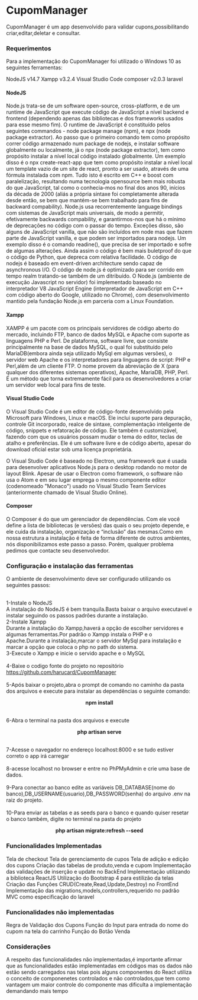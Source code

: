 <h1> CupomManager</h1>

<p>CupomManager é um app desenvolvido para validar cupons,possibilitando criar,editar,deletar e consultar.</p>

### Requerimentos</h2>

Para a implementação  do CupomManager foi utilizado o Windows 10  as seguintes ferramentas:

NodeJS v14.7
Xampp v3.2.4
Visual Studio Code
composer v2.0.3
laravel

  #### NodeJS
  
  Node.js trata-se de um software open-source, cross-platform, e de um runtime de JavaScript que execute código de JavaScript a nível backend e frontend (dependendo apenas das bibliotecas e dos frameworks usados para esse mesmo fim). O runtime de JavaScript é constituído pelos seguintes commandos - node package manage (npm), e npx (node package extractor). Ao passo que o primeiro comando tem como propósito correr código armazenado num package de nodejs, e instalar software globalmente ou localmente, já o npx (node package extractor), tem como propósito instalar a nível local código instalado globalmente. Um exemplo disso é o npx create-react-app que tem como propósito instalar a nível local um template vazio de um site de react, pronto a ser usado, através de uma fórmula instalada com npm. Tudo isto é escrito em C++ e boost com paralelização, resultando numa tecnologia opensource bem mais robusta do que JavaScript, tal como o conhecia-mos no final dos anos 90, inícios da década de 2000 (aliás a própria sintaxe foi completamente alterada desde então, se bem que mantém-se bem trabalhado para fins de backward compability). Node.js usa recorrentemente language bindings com sistemas de JavaScript mais universais, de modo a permitir, efetivamente backwards compability, e garantirmos-nos que há o mínimo de deprecações no código com o passar do tempo. Exceções disso, são alguns de JavaScript vanilla, que não são incluídos em node mas que fazem parte de JavaScript vanilla, e que podem ser importados para nodejs. Um exemplo disso é o comando readine(), que precisa de ser importado e sofre de algumas alterações. Ainda assim o código é bem mais buletproof do que o código de Python, que depreca com relativa facilidade. O código de nodejs é baseado em event-driven architecture sendo capaz de asynchronous I/O. O código de node.js é optimizado para ser corrido em tempo realm tratando-se também de um ditribuído. O Node.js (ambiente de execução Javascript no servidor) foi implementado baseado no interpretador V8 JavaScript Engine (interpretador de JavaScript em C++ com código aberto do Google, utilizado no Chrome), com desenvolvimento mantido pela fundação Node.js em parceria com a Linux Foundation.
  
   #### Xampp
   
   XAMPP é um pacote com os principais servidores de código aberto do mercado, incluindo FTP, banco de dados MySQL e Apache com suporte as linguagens PHP e Perl. De plataforma, software livre, que consiste principalmente na base de dados MySQL, o qual foi substituído pelo MariaDB(embora ainda seja utilizado MySql em algumas versões), o servidor web Apache e os interpretadores para linguagens de script: PHP e Perl,além de um cliente FTP. O nome provem da abreviação de X (para qualquer dos diferentes sistemas operativos), Apache, MariaDB, PHP, Perl. É um método que torna extremamente fácil para os desenvolvedores a criar um servidor web local para fins de teste.
   
   #### Visual Studio Code
   
   O Visual Studio Code é um editor de código-fonte desenvolvido pela Microsoft para Windows, Linux e macOS. Ele inclui suporte para depuração, controle Git incorporado, realce de sintaxe, complementação inteligente de código, snippets e refatoração de código. Ele também é customizável, fazendo com que os usuários possam mudar o tema do editor, teclas de atalho e preferências. Ele é um software livre e de código aberto, apesar do download oficial estar sob uma licença proprietária.

O Visual Studio Code é baseado no Electron, uma framework que é usada para desenvolver aplicativos Node.js para o desktop rodando no motor de layout Blink. Apesar de usar o Electron como framework, o software não usa o Atom e em seu lugar emprega o mesmo componente editor (codenomeado "Monaco") usado no Visual Studio Team Services (anteriormente chamado de Visual Studio Online).

#### Composer

O Composer é do que um gerenciador de dependências. Com ele você define a lista de bibliotecas (e versões) das quais o seu projeto depende, e ele cuida da instalação, organização e “inclusão” das mesmas.Como em nossa estrutura a instalação é feita de forma diferente de outros ambientes, nós disponibilizamos este passo a passo. Porém, qualquer problema pedimos que contacte seu desenvolvedor.

### Configuração e instalação das ferramentas
 
 O ambiente de desenvolvimento deve ser configurado utilizando os seguintes passos:
 
 <br>1-Instale o NodeJS</br>
   A instalação do NodeJS é bem tranquila.Basta baixar o arquivo executavel e instalar seguindo os passos padrões durante a instalação.
 <br>2-Instale Xampp</br>
   Durante a instalação do Xampp,haverá a opção de escolher servidores e algumas ferramentas.Por padrão o Xampp instala o PHP e o Apache.Durante a instalação,marcar o servidor      MySql para instalação e marcar a opção que coloca o php no path do sistema.
 <br>3-Execute o Xampp e inicie o servido apache e o MySQL </br>
<br> 4-Baixe o codigo fonte do projeto no repositório https://github.com/harucard/CupomManager</br>
 <br>5-Após baixar o projeto,abra o prompt de comando no caminho da pasta dos arquivos e execute para instalar as dependências  o seguinte comando: </br>
        <p align="center"><b>npm install</b></p>
 <br>6-Abra o terminal na pasta dos arquivos e execute</br>
       <p align="center"><b>php artisan serve</b></p>
 <br>7-Acesse o navegador no endereço localhost:8000 e se tudo estiver correto o app irá carregar</br>
 <br>8-acesse localhost no browser e entre no PhPMyAdmin e crie uma base de dados.</br>
 <br>9-Para conectar ao banco edite as variáveis DB_DATABASE(nome do banco),DB_USERNAME(usuario),DB_PASSWORD(senha)  do arquivo .env na raiz do projeto.</br> 
 <br>10-Para enviar as tabelas e as seeds para o banco e quando quiser resetar o banco também, digite no terminal na pasta do projeto</br>
            <p align="center"><b>php artisan migrate:refresh --seed</b></p>
 
 ### Funcionalidades Implementadas
 
 Tela de checkout
 Tela de gerenciamento de cupos
 Tela de adição e edição dos cupons
 Criação das tabelas de produto,venda e cupom
 Implementação das validações de inserção e update no BackEnd 
 Implementação utilizando a biblioteca ReactJS
 Utilização do Bootstrap 4 para estilizão da telas
 Criação das Funções CRUD(Create,Read,Update,Destroy) no FrontEnd
 Implementação das migrations,models,controllers,requerido no padrão MVC como especificação do laravel
 
 ### Funcionalidades não implementadas
  
  Regra de Validação dos Cupons
  Função do Input para entrada do nome do cupom na tela do carrinho
  Função do Botão Venda
  
  
 ### Considerações
 
 A respeito das funcionalidades não implementadas,é importante afirmar que as funcionalidades estão implementadas em códigos mas os dados não estão sendo carregados nas telas
 pois alguns componentes do React utiliza o conceito de componenetes controlados e não controlados,que tem como vantagem um  maior controle do componente mas dificulta a implementação demandando mais tempo
 
 
 
 
 
 
 
 
 
   
 


 
   
   
